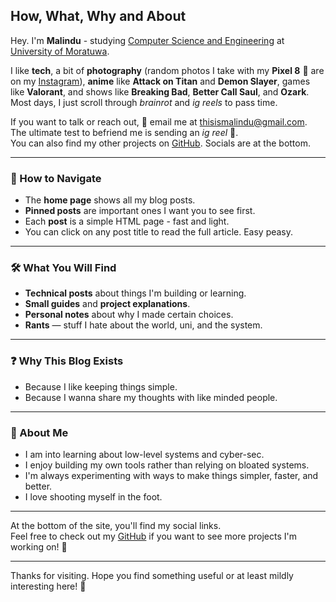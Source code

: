 <!--  
title: "How, What, Why and About"  
author: "Malindu"  
date: "2025-04-26"  
excerpt: "A quick intro about me, this blog, and how to find your way around."  
img: "/img/static-wins.png"  
pinned: True  
-->

## How, What, Why and About

Hey. I'm **Malindu** - studying [Computer Science and Engineering](https://cse.mrt.ac.lk/) at [University of Moratuwa](http://uom.lk/).

I like **tech**, a bit of **photography** (random photos I take with my **Pixel 8** 📸 are on my [Instagram](https://thisismalindu.com/ig)), **anime** like **Attack on Titan** and **Demon Slayer**, games like **Valorant**, and shows like **Breaking Bad**, **Better Call Saul**, and **Ozark**.  
Most days, I just scroll through *brainrot* and *ig reels* to pass time.

If you want to talk or reach out, 📧 email me at [thisismalindu@gmail.com](mailto:thisismalindu@gmail.com).  
The ultimate test to befriend me is sending an *ig reel* 🐘.  
You can also find my other projects on [GitHub](https://thisismalindu.com/github). Socials are at the bottom.

---

### 🧭 How to Navigate

- The **home page** shows all my blog posts.
- **Pinned posts** are important ones I want you to see first.
- Each **post** is a simple HTML page - fast and light.
- You can click on any post title to read the full article. Easy peasy.

---

### 🛠️ What You Will Find

- **Technical posts** about things I'm building or learning.
- **Small guides** and **project explanations**.
- **Personal notes** about why I made certain choices.
- **Rants** — stuff I hate about the world, uni, and the system.

---

### ❓ Why This Blog Exists

- Because I like keeping things simple.  
- Because I wanna share my thoughts with like minded people.

---

### 🔗 About Me

- I am into learning about low-level systems and cyber-sec.
- I enjoy building my own tools rather than relying on bloated systems.
- I'm always experimenting with ways to make things simpler, faster, and better.
- I love shooting myself in the foot.

---

At the bottom of the site, you'll find my social links.  
Feel free to check out my [GitHub](https://thisismalindu.com/github) if you want to see more projects I'm working on! 🚀

---

Thanks for visiting. Hope you find something useful or at least mildly interesting here! 🙌